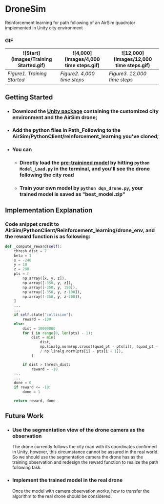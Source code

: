 # DroneSim
Reinforcement learning for path following of an AirSim quadrotor implemented in Unity city environment
### GIF
|![Start](Images/Training Started.gif)      |![4,000](Images/4,000 time steps.gif)         |   ![12,000](Images/12,000 time steps.gif)        |
| -----------                               | -----------                                  | ---------                                        |
| *Figure1. Training Started*    | *Figure2. 4,000 time steps*    |*Figure3. 12,000 time steps*   |
## Getting Started
- ### Download the [Unity package](https://github.com/RealBrandonChen/DroneSim/releases/download/unity/Path_following_quadrotor.unitypackage) containing the customized city environment and the AirSim drone;
- ### Add the python files in Path_Following to the AirSim/PythonClient/reinforcement_learning you've cloned;
- ### You can
  - ### Directly load the [pre-trainined model](https://github.com/RealBrandonChen/DroneSim/releases/download/unity/path_following_model.zip) by hitting `python Model_Load.py` in the terminal, and you'll see the drone following the city road
  - ### Train your own model by `python dqn_drone.py`, your trained model is saved as "best_model.zip"
## Implementation Explanation
### Code snippet credit to AirSim/PythonClient/Reinforcement_learning/drone_env, and the reward function is as following:
```python
def _compute_reward(self):
    thresh_dist = 7
    beta = 1
    x = -240
    y = 10
    z = 200
    pts = [
        np.array([x, y, z]),
        np.array([-350, y, z]),
        np.array([-350, y, 150]),
        np.array([-350, y, z-100]),
        np.array([-350, y, z-200]),
    ]
    ...
    ...
    if self.state["collision"]:
        reward = -100
    else:
        dist = 10000000
        for i in range(0, len(pts) - 1):
            dist = min(
                dist,
                np.linalg.norm(np.cross((quad_pt - pts[i]), (quad_pt - pts[i + 1])))
                / np.linalg.norm(pts[i] - pts[i + 1]),
            )

        if dist > thresh_dist:
            reward = -10
    ...
    ...
    done = 0
    if reward <= -10:
        done = 1

    return reward, done
```
## Future Work
- ### Use the segmentation view of the drone camera as the observation
  The drone currently follows the city road with its coordinates confirmed in Unity, however, this circumstance cannot be assured in the real world. So we should use the segmentation camera the drone has as the training observation and redesign the reward function to realize the path following task.
- ### Implement the trained model in the real drone
  Once the model with camera observation works, how to transfer the algorithm to the real drone should be considered.
